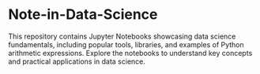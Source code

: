 # Note-in-Data-Science
This repository contains Jupyter Notebooks showcasing data science fundamentals, including popular tools, libraries, and examples of Python arithmetic expressions. Explore the notebooks to understand key concepts and practical applications in data science.
